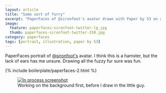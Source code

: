 ```yaml
---
layout: article
title: "Some sort of furry"
excerpt: "PaperFaces of @sironfoot's avatar drawn with Paper by 53 on an iPad."
image: 
  feature: paperfaces-sironfoot-twitter-lg.jpg
  thumb: paperfaces-sironfoot-twitter-150.jpg
category: paperfaces
tags: [portrait, illustration, paper by 53]
---
```


PaperFaces portrait of [@sironfoot's](http://twitter.com/sironfoot) avatar. I think this is a hamster, but the lack of ears has me unsure. Drawing all the fuzzy fur sure was fun.

{% include boilerplate/paperfaces-2.html %}

<figure>
	<a href="{{ site.url }}/images/paperfaces-sironfoot-process-lg.jpg"><img src="{{ site.url }}/images/paperfaces-sironfoot-process-600.jpg" alt="In process screenshot"></a>
	<figcaption>Working on the background first, before I draw in the little guy.</figcaption>
</figure>